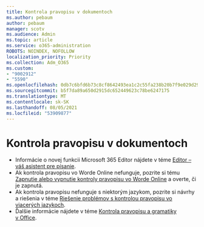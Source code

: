 ```yaml
---
title: Kontrola pravopisu v dokumentoch
ms.author: pebaum
author: pebaum
manager: scotv
ms.audience: Admin
ms.topic: article
ms.service: o365-administration
ROBOTS: NOINDEX, NOFOLLOW
localization_priority: Priority
ms.collection: Adm_O365
ms.custom:
- "9002912"
- "5590"
ms.openlocfilehash: 0db7c6bfd6b73c8cf8642493ea1c2c55fa238b20b7f9e029d290339b9b30c126
ms.sourcegitcommit: b5f7da89a650d2915dc652449623c78be6247175
ms.translationtype: MT
ms.contentlocale: sk-SK
ms.lasthandoff: 08/05/2021
ms.locfileid: "53909877"
---
```

# <a name="spell-check-documents"></a>Kontrola pravopisu v dokumentoch

- Informácie o novej funkcii Microsoft 365 Editor nájdete v téme [Editor – váš asistent pre písanie](https://support.office.com/article/microsoft-editor-checks-grammar-and-more-in-documents-mail-and-the-web-91ecbe1b-d021-4e9e-a82e-abc4cd7163d7).
- Ak kontrola pravopisu vo Worde Online nefunguje, pozrite si tému [Zapnutie alebo vypnutie kontroly pravopisu vo Worde Online](https://support.office.com/article/Turn-spell-check-on-or-off-in-Word-Online-fe0b5644-10e6-4e61-b661-441bff362a84) a overte, či je zapnutá.
- Ak kontrola pravopisu nefunguje s niektorým jazykom, pozrite si návrhy a riešenia v téme [Riešenie problémov s kontrolou pravopisu vo viacerých jazykoch](https://support.office.com/article/troubleshoot-checking-spelling-and-grammar-in-multiple-languages-b887ad70-b15a-43f4-89bb-a41d18026e20).
- Ďalšie informácie nájdete v téme [Kontrola pravopisu a gramatiky v Office](https://support.office.com/article/check-spelling-and-grammar-in-office-5cdeced7-d81d-47de-9096-efd0ee909227).
